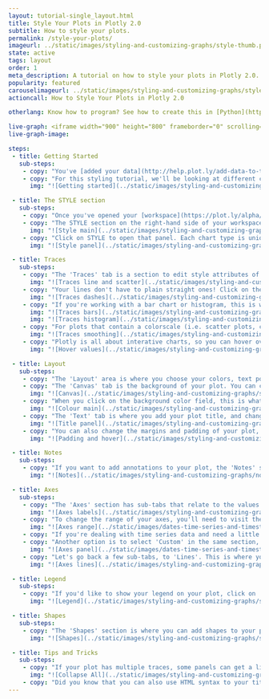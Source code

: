 ```yaml
---
layout: tutorial-single_layout.html
title: Style Your Plots in Plotly 2.0
subtitle: How to style your plots.
permalink: /style-your-plots/
imageurl: ../static/images/styling-and-customizing-graphs/style-thumb.png
state: active
tags: layout
order: 1
meta_description: A tutorial on how to style your plots in Plotly 2.0.
popularity: featured
carouselimageurl: ../static/images/styling-and-customizing-graphs/style-thumb.png
actioncall: How to Style Your Plots in Plotly 2.0

otherlang: Know how to program? See how to create this in [Python](https://plot.ly/python/#layout-options) or [R](https://plot.ly/r/#layout-options).

live-graph: <iframe width="900" height="800" frameborder="0" scrolling="no" src="https://plot.ly/~plotly2_demo/57.embed"></iframe>
live-graph-image:

steps: 
 - title: Getting Started
   sub-steps:
    - copy: "You've [added your data](http://help.plot.ly/add-data-to-the-plotly-grid/), you've [chosen your chart type](http://help.plot.ly/tutorials/#basic), but how do you style your plot?"
    - copy: "For this styling tutorial, we'll be looking at different chart types and using various examples. If you've chosen a chart type but don't have specific data to work with, click the 'try an example' button to get a sample chart."
      img: "![Getting started](../static/images/styling-and-customizing-graphs/getting-started.gif)"

 - title: The STYLE section
   sub-steps: 
    - copy: "Once you've opened your [workspace](https://plot.ly/alpha/workspace/) and have your data in the grid, you'll have to do a few things to make your plot look just the way you want it."
    - copy: "The STYLE section on the right-hand side of your workspace is where you'll spend most of your time styling your plot."
      img: "![Style main](../static/images/styling-and-customizing-graphs/style-main-pic.png)"
    - copy: "Click on STYLE to open that panel. Each chart type is unique with its own attributes, so each section under the STYLE tab will have different selections depending on the chart you choose."
      img: "![Style panel](../static/images/styling-and-customizing-graphs/style-panel-main.png)"

 - title: Traces
   sub-steps: 
    - copy: "The 'Traces' tab is a section to edit style attributes of the chart's values or data. For basic plots such as line and scatter, this is where you change the color and thickness of your lines. You can also play with the color, diameter and symbol of your points."
      img: "![Traces line and scatter](../static/images/styling-and-customizing-graphs/style-traces-line.gif)"
    - copy: "Your lines don't have to plain straight ones! Click on the TYPE dropdown to see the different dashes to spruce up your plot. The same can be done in a contour plot."
      img: "![Traces dashes](../static/images/styling-and-customizing-graphs/style-traces-dashes.gif)"  
    - copy: "If you're working with a bar chart or histogram, this is where you can change the size and spacing between each bar, as well as the bin size (the width of each bin on the number line) of your histogram. The two images below are examples of this."
      img: "![Traces bars](../static/images/styling-and-customizing-graphs/traces-bars.png)"
      img: "![Traces histogram](../static/images/styling-and-customizing-graphs/traces-histogram.png)"
    - copy: "For plots that contain a colorscale (i.e. scatter plots, contour plots, heatmaps, choropleth maps, and 3D charts), this is where you'll find it. The heatmap has a 'Smoothing' option, which will create a continuous heatmap instead of color blocks."
      img: "![Traces smoothing](../static/images/styling-and-customizing-graphs/style-smoothing.gif)"
    - copy: "Plotly is all about interative charts, so you can hover over the plot to see the values of that plot. Depending on what values you want to appear when you hover, can click on the 'X', 'Y', 'Z' or ‘Name' under 'Values Shown on Hover'."
      img: "![Hover values](../static/images/styling-and-customizing-graphs/values-on-hover.png)" 

 - title: Layout
   sub-steps:    
    - copy: "The 'Layout' area is where you choose your colors, text position, or typeface. Certain colors and typeface are only available with a PRO subscription; click [here](https://plot.ly/products/cloud/) to upgrade!"
    - copy: "The 'Canvas' tab is the background of your plot. You can change the width and height of your plot, as well as the background color."
      img: "![Canvas](../static/images/styling-and-customizing-graphs/style-canvas-.png)" 
    - copy: "When you click on the background color field, this is what appears."   
      img: "![Colour main](../static/images/styling-and-customizing-graphs/style-colour.png)" 
    - copy: "The 'Text' tab is where you add your plot title, and change the font, font color and font size of the title. The global text section controls all text of your plot (the title, the axes and legend labels). If you'd like a specific font for yout title, you change it in the fields below the text box."
      img: "![Title panel](../static/images/styling-and-customizing-graphs/style-title.png)" 
    - copy: "You can also change the margins and padding of your plot, as well as enable and disable your hover interaction."
      img: "![Padding and hover](../static/images/styling-and-customizing-graphs/Layout-padding-hover.png)" 

 - title: Notes
   sub-steps:     
    - copy: "If you want to add annotations to your plot, the 'Notes' section is the place. Click the blue '+ Annotation' button at the top right-hand side to add general notes, subtitles, the source of your data, and to automatically mark your data points."
      img: "![Notes](../static/images/styling-and-customizing-graphs/notes-section.gif)" 

 - title: Axes
   sub-steps:     
    - copy: "The 'Axes' section has sub-tabs that relate to the values and labels of your plot. The 'Titles' sub-tab is where you can label your axes by clicking on 'All', 'X', or 'Y', and just like the plot title, you're also able to change the font, font color and font size of the axes labels."
      img: "![Axes labels](../static/images/styling-and-customizing-graphs/style-axes-title.png)" 
    - copy: "To change the range of your axes, you'll need to visit the 'Range' sub-tab. Ths includes reversing the axis by flipping the min/max values. You can also leave the range selection as auto, or click on 'Custom' and add the unix timestamps in the 'X-MIN' and 'X-MAX' fields under 'Selection'. The range and axis specifications are done in unix timestamps."
      img: "![Axes range](../static/images/dates-time-series-and-timestamp/time-range.png)"
    - copy: "If you're dealing with time series data and need a little help in editing date axes, visit [this](http://help.plot.ly/make-a-time-series-graph/) page."
    - copy: "Another option is to select 'Custom' in the same section, and enter the number of markers you want to show on your plot. If your plot sets the dates as biannual, but you want to show every consecutive year, this is the other place to set that up."
      img: "![Axes panel](../static/images/dates-time-series-and-timestamp/time-tick-marker.png)"
    - copy: "Let's go back a few sub-tabs, to 'Lines'. This is where you can add grid lines and zero lines to your plot. You have the option of selecting 'All' for both your x and y axes, or select them individually. If you click on 'Show' under the first 'Line', you can position these lines at the top or bottom, or left or right of your plot. The 'Grid Lines' option displays a grid behind your graph. The zero line shows where '0' is on your plot, which could be helpful if you have both positive and negative values. You can choose the thickness and color for all these lines."
      img: "![Axes lines](../static/images/styling-and-customizing-graphs/style-lines.gif)"

 - title: Legend
   sub-steps:    
    - copy: "If you'd like to show your legend on your plot, click on 'Legend', and select 'Show'. The Text area is where you can change the font, font color and font size of the labels of your legend. You can also create a border around your legend, adjust the border width, play around with the color of its edges and its background. The positioning of the legend can be changed as well, along with the orientation. You also have two options for the trace order in your legend; showing your traces as is, or reversing the order."
      img: "![Legend](../static/images/styling-and-customizing-graphs/style-legend.png)"

 - title: Shapes
   sub-steps: 
    - copy: "The 'Shapes' section is where you can add shapes to your plot. Click the blue '+ Shape' button on the top right-hand side. You have a few options to choose from, including vertical and horizontal lines and bands, custom lines and rectangles, and circles. Below, we show you how to add a circle to your graph."
      img: "![Shapes](../static/images/styling-and-customizing-graphs/style-shapes.gif)"   

 - title: Tips and Tricks
   sub-steps: 
    - copy: "If your plot has multiple traces, some panels can get a little messy. The 'Collapse All' button found at the top left-hand side of these panels organize this part of your workspace. You can then open each trace or sub-tab to view them individually, or hit 'Expand All'."
      img: "![Collapse All](../static/images/styling-and-customizing-graphs/style-collapse-all.gif)" 
    - copy: "Did you know that you can also use HTML syntax to your title and labels? To learn more about HTML and how to add tags and codes to your text, visit [this](http://help.plot.ly/adding-HTML-and-links-to-charts/) page!"
---
```



